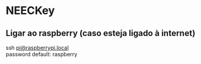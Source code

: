 # NEECKey
## Ligar ao raspberry (caso esteja ligado à internet)
ssh pi@raspberrypi.local  
password default: raspberry
